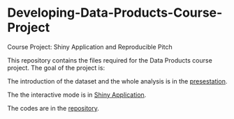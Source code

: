 # Developing-Data-Products-Course-Project
Course Project: Shiny Application and Reproducible Pitch

This repository contains the files required for the Data Products course project. The goal of the project is:

The introduction of the dataset and the whole analysis is in the [presestation](https://rpubs.com/junets/orange).

The the interactive mode is in [Shiny Application](https://junets.shinyapps.io/myApp/).

The codes are in the [repository](https://github.com/junets/Developing-Data-Products-Course-Project).
